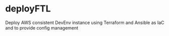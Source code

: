 # deployFTL
Deploy AWS consistent DevEnv instance using Terraform and Ansible as IaC and to provide config management

